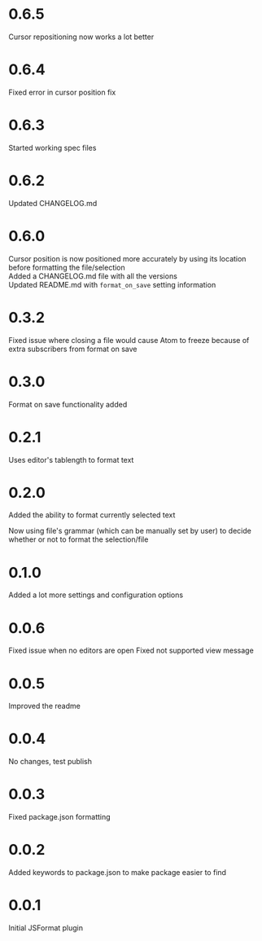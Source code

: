 # 0.6.5

Cursor repositioning now works a lot better

# 0.6.4

Fixed error in cursor position fix

# 0.6.3

Started working spec files

# 0.6.2

Updated CHANGELOG.md

# 0.6.0

Cursor position is now positioned more accurately by using its location before formatting the file/selection  
Added a CHANGELOG.md file with all the versions  
Updated README.md with `format_on_save` setting information  

# 0.3.2

Fixed issue where closing a file would cause Atom to freeze because of extra subscribers from format on save

# 0.3.0

Format on save functionality added

# 0.2.1

Uses editor's tablength to format text

# 0.2.0

Added the ability to format currently selected text

Now using file's grammar (which can be manually set by user) to decide whether or not to format the selection/file

# 0.1.0

Added a lot more settings and configuration options

# 0.0.6

Fixed issue when no editors are open
Fixed not supported view message

# 0.0.5

Improved the readme

# 0.0.4

No changes, test publish

# 0.0.3

Fixed package.json formatting

# 0.0.2

Added keywords to package.json to make package easier to find

# 0.0.1

Initial JSFormat plugin

